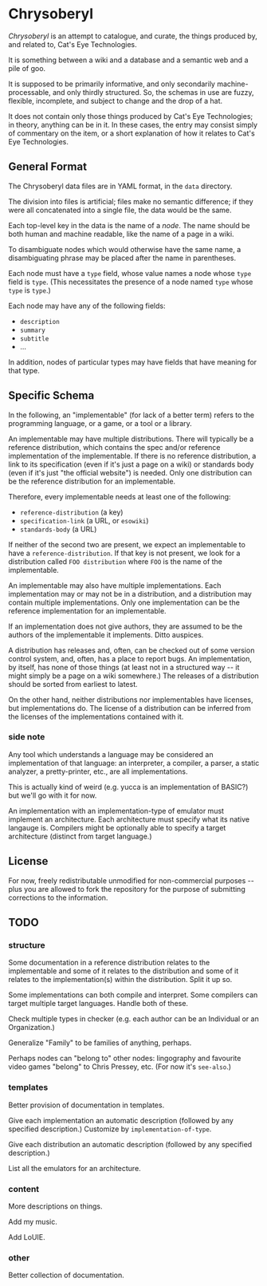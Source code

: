 Chrysoberyl
===========

*Chrysoberyl* is an attempt to catalogue, and curate, the things produced
by, and related to, Cat's Eye Technologies.

It is something between a wiki and a database and a semantic web and a
pile of goo.

It is supposed to be primarily informative, and only secondarily machine-
processable, and only thirdly structured.  So, the schemas in use are
fuzzy, flexible, incomplete, and subject to change and the drop of a hat.

It does not contain only those things produced by Cat's Eye Technologies;
in theory, anything can be in it.  In these cases, the entry may consist
simply of commentary on the item, or a short explanation of how it relates
to Cat's Eye Technologies.

General Format
--------------

The Chrysoberyl data files are in YAML format, in the `data` directory.

The division into files is artificial; files make no semantic difference;
if they were all concatenated into a single file, the data would be the
same.

Each top-level key in the data is the name of a *node*.  The name should
be both human and machine readable, like the name of a page in a wiki.

To disambiguate nodes which would otherwise have the same name, a
disambiguating phrase may be placed after the name in parentheses.

Each node must have a `type` field, whose value names a node whose `type`
field is `type`.  (This necessitates the presence of a node named `type`
whose `type` is `type`.)

Each node may have any of the following fields:

*   `description`
*   `summary`
*   `subtitle`
*   ...

In addition, nodes of particular types may have fields that have meaning
for that type.

Specific Schema
---------------

In the following, an "implementable" (for lack of a better term)
refers to the programming language, or a game, or a tool or a library.

An implementable may have multiple distributions.  There will typically be
a reference distribution, which contains the spec and/or reference
implementation of the implementable.  If there is no reference distribution,
a link to its specification (even if it's just a page on a wiki) or
standards body (even if it's just "the official website") is needed.
Only one distribution can be the reference distribution for an implementable.

Therefore, every implementable needs at least one of the following:

*   `reference-distribution` (a key)
*   `specification-link` (a URL, or `esowiki`)
*   `standards-body` (a URL)

If neither of the second two are present, we expect an implementable to
have a `reference-distribution`.  If that key is not present, we look
for a distribution called `FOO distribution` where `FOO` is the name of
the implementable.

An implementable may also have multiple implementations.  Each implementation
may or may not be in a distribution, and a distribution may contain
multiple implementations.  Only one implementation can be the reference
implementation for an implementable.

If an implementation does not give authors, they are assumed to be the
authors of the implementable it implements.  Ditto auspices.

A distribution has releases and, often, can be checked out of some version
control system, and, often, has a place to report bugs.  An implementation,
by itself, has none of those things (at least not in a structured way -- it
might simply be a page on a wiki somewhere.)  The releases of a distribution
should be sorted from earliest to latest.

On the other hand, neither distributions nor implementables have licenses,
but implementations do.  The license of a distribution can be inferred from
the licenses of the implementations contained with it.

### side note ###

Any tool which understands a language may be considered an implementation
of that language: an interpreter, a compiler, a parser, a static analyzer, a
pretty-printer, etc., are all implementations.

This is actually kind of weird (e.g. yucca is an implementation of BASIC?)
but we'll go with it for now.

An implementation with an implementation-type of emulator must
implement an architecture.  Each architecture must specify what its
native langauge is.  Compilers might be optionally able to specify a
target architecture (distinct from target language.)

License
-------

For now, freely redistributable unmodified for non-commercial purposes --
plus you are allowed to fork the repository for the purpose of submitting
corrections to the information.

TODO
----

### structure ###

Some documentation in a reference distribution relates to the implementable
and some of it relates to the distribution and some of it relates to
the implementation(s) within the distribution.  Split it up so.

Some implementations can both compile and interpret.  Some compilers
can target multiple target languages.  Handle both of these.

Check multiple types in checker (e.g. each author can be an Individual or
an Organization.)

Generalize "Family" to be families of anything, perhaps.

Perhaps nodes can "belong to" other nodes: lingography and favourite
video games "belong" to Chris Pressey, etc.  (For now it's `see-also`.)

### templates ###

Better provision of documentation in templates.

Give each implementation an automatic description (followed by any
specified description.)  Customize by `implementation-of-type`.

Give each distribution an automatic description (followed by any
specified description.)

List all the emulators for an architecture.

### content ###

More descriptions on things.

Add my music.

Add LoUIE.

### other ###

Better collection of documentation.
